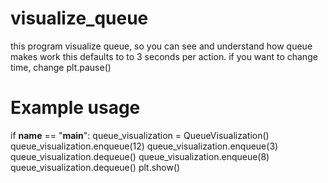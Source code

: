 # visualize_queue
this program visualize queue, so you can see and understand how queue makes work
this defaults to to 3 seconds per action. if you want to change time, change plt.pause()

# Example usage
if __name__ == "__main__":
    queue_visualization = QueueVisualization()
    queue_visualization.enqueue(12)
    queue_visualization.enqueue(3)
    queue_visualization.dequeue()
    queue_visualization.enqueue(8)
    queue_visualization.dequeue()
    plt.show()
